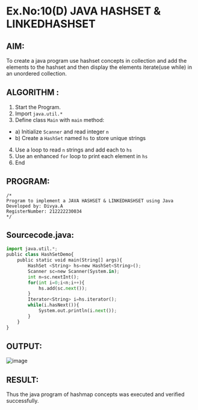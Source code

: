 # Ex.No:10(D) JAVA HASHSET & LINKEDHASHSET

## AIM:
 To create a java program use hashset concepts in collection and add the elements to the hashset and then display the elements iterate(use while) in an unordered collection.


## ALGORITHM :
1.	Start the Program.
2.	Import `java.util.*`
3.	Define class `Main` with `main` method:
-	a) Initialize `Scanner` and read integer `n`
-	b) Create a `HashSet` named `hs` to store unique strings
4.	Use a loop to read `n` strings and add each to `hs`
5.	Use an enhanced `for` loop to print each element in `hs`
6.	End



## PROGRAM:
 ```
/*
Program to implement a JAVA HASHSET & LINKEDHASHSET using Java
Developed by: Divya.A
RegisterNumber: 212222230034  
*/
```

## Sourcecode.java:

```python
import java.util.*;
public class HashSetDemo{
    public static void main(String[] args){
        HashSet <String> hs=new HashSet<String>();
        Scanner sc=new Scanner(System.in);
        int n=sc.nextInt();
        for(int i=0;i<n;i++){
            hs.add(sc.next());
        }
        Iterator<String> i=hs.iterator();
        while(i.hasNext()){
            System.out.println(i.next());
        }
    }
}
```

## OUTPUT:

![image](https://github.com/user-attachments/assets/48d4a6d0-2183-42bc-bfe4-1739e209d59b)


## RESULT:
Thus the java program of hashmap concepts was executed and verified successfully.



